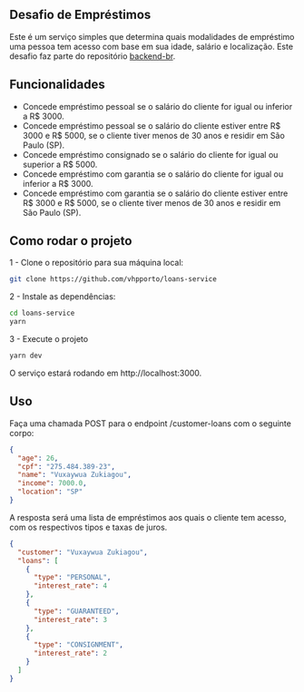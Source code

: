 ## Desafio de Empréstimos

Este é um serviço simples que determina quais modalidades de empréstimo uma pessoa tem acesso com base em sua idade, salário e localização. Este desafio faz parte do repositório [backend-br](https://github.com/backend-br).

## Funcionalidades

- Concede empréstimo pessoal se o salário do cliente for igual ou inferior a R$ 3000.
- Concede empréstimo pessoal se o salário do cliente estiver entre R$ 3000 e R$ 5000, se o cliente tiver menos de 30 anos e residir em São Paulo (SP).
- Concede empréstimo consignado se o salário do cliente for igual ou superior a R$ 5000.
- Concede empréstimo com garantia se o salário do cliente for igual ou inferior a R$ 3000.
- Concede empréstimo com garantia se o salário do cliente estiver entre R$ 3000 e R$ 5000, se o cliente tiver menos de 30 anos e residir em São Paulo (SP).

## Como rodar o projeto

1 - Clone o repositório para sua máquina local:

```bash
git clone https://github.com/vhpporto/loans-service
```

2 - Instale as dependências:

```bash
cd loans-service
yarn
```

3 - Execute o projeto

```bash
yarn dev
```

O serviço estará rodando em http://localhost:3000.

## Uso

Faça uma chamada POST para o endpoint /customer-loans com o seguinte corpo:

```json
{
  "age": 26,
  "cpf": "275.484.389-23",
  "name": "Vuxaywua Zukiagou",
  "income": 7000.0,
  "location": "SP"
}
```

A resposta será uma lista de empréstimos aos quais o cliente tem acesso, com os respectivos tipos e taxas de juros.

```json
{
  "customer": "Vuxaywua Zukiagou",
  "loans": [
    {
      "type": "PERSONAL",
      "interest_rate": 4
    },
    {
      "type": "GUARANTEED",
      "interest_rate": 3
    },
    {
      "type": "CONSIGNMENT",
      "interest_rate": 2
    }
  ]
}
```
